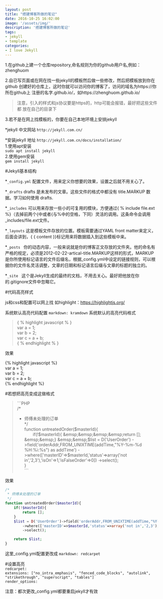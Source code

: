 ```yaml
---
layout: post
title: "搭建博客所做的笔记"
date: 2016-10-25 16:02:00
image: '/assets/img/'
description: '搭建博客所做的笔记'
tags:
- jekyll 
- template 
categories:
- I love Jekyll
---
```


1.在github上建一个仓库repository,命名规则为你的github用户名,例如：zhenghuom

2.自已写页面或在网在找一些jekyll的模板然后做一些修改，然后把模板放到你在github
创建好的仓库上，这时你就可以访问你的博客了，访问的域名为https://你所在github上
注册的名字.github.io/，如https://zhenghuom.github.io/  

> 注意，引入的样式和js协议要是https的，http可能会报错，最好把这些文件都
> 放在自己的目录下

3.若不是在网上找模板的，你要在自己本地环境上安排jekyll

*jekyll 中文网站 `http://jekyll.com.cn/`

*安装jekyll 地址 `http://jekyll.com.cn/docs/installation/`  
1.使用apt安装   
    `sudo apt install jekyll`   
2.使用gem安装   
    `gem install jekyll`
 
#Jekyll基本结构

*`_config.yml`   配置文件，用来定义你想要的效果，设置之后就不用关心了。

*`_drafts`       drafts 是未发布的文章。这些文件的格式中都没有 title.MARKUP 数据。学习如何使用 drafts.

*`_includes`     可以用来存放一些小的可复用的模块，方便通过{ % include file.ext %}（去掉前两个{中或者{与%中的空格，下同）灵活的调用。这条命令会调用_includes/file.ext文件。

*`_layouts`      这是模板文件存放的位置。模板需要通过YAML front matter来定义，后面会讲到，{ { content }}标记用来将数据插入到这些模板中来。

*`_posts `       你的动态内容，一般来说就是你的博客正文存放的文件夹。他的命名有严格的规定，必须是2012-02-22-artical-title.MARKUP这样的形式，MARKUP是你所使用标记语言的文件后缀名，根据_config.yml中设定的链接规则，可以根据你的文件名灵活调整，文章的日期和标记语言后缀与文章的标题的独立的。

*`_site `        这个是Jekyll生成的最终的文档，不用去关心。最好把他放在你的.gitignore文件中忽略它。

#代码高亮样式

js和css和配置可以网上找
如highlight：https://highlightjs.org/

系统默认高亮代码配置
`markdown: kramdown`
系统默认的高亮代码格式

> { % highlight javascript % }  
> var a = 1;    
> var b = 2;    
> var c = a + b;    
> { % endhighlight % }

效果

{% highlight javascript %}  
var a = 1;    
var b = 2;    
var c = a + b;    
{% endhighlight %}


#若想把高亮变成这做格式

>\`\`\`PHP    
>/*  
>* 师傅未处理的订单  
>*/  
>function untreatedOrder($masterId){    
>&emsp;&emsp;if(!$masterId){   
>&emsp;&emsp;&emsp;&emsp;return [];    
>&emsp;&emsp;}   
>&emsp;&emsp;$list = D('UserOrder')
->field('orderAddr,FROM_UNIXTIME(addTime,"%Y-%m-%d %H:%i:%s") as addTime')
->where(['masterID'=>$masterId,'status'=>array('not in','2,3'),'isOn'=>1,'isFalseOrder'=>0])
->select();      
>}  
>\`\`\`

效果

```php
/*  
 * 师傅未处理的订单 
 */ 
function untreatedOrder($masterId){
    if(!$masterId){
        return [];
    }
    $list = D('UserOrder')->field('orderAddr,FROM_UNIXTIME(addTime,"%Y-%m-%d %H:%i:%s") as addTime')
        ->where(['masterID'=>$masterId,'status'=>array('not in','2,3'),'isOn'=>1,'isFalseOrder'=>0])
        ->select();

    return $list;
}
```

这里_config.yml配置更改成
`markdown: redcarpet`

\#设置高亮   
`redcarpet:`    
  `extensions: ["no_intra_emphasis", "fenced_code_blocks", "autolink", "strikethrough", "superscript", "tables"]`   
  `render_options:`
  
注意：都次更改_config.yml都要重启jekyll才有效



